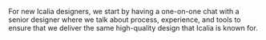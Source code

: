 For new Icalia designers, we start by having a one-on-one chat with a senior
designer where we talk about process, experience, and tools to ensure that we
deliver the same high-quality design that Icalia is known for.
